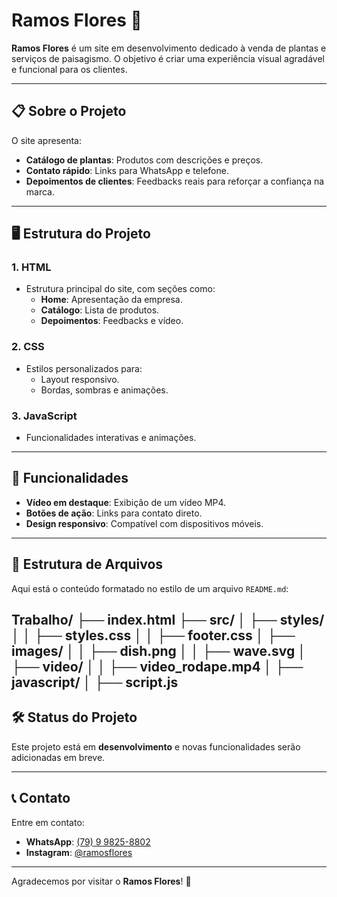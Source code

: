 # Ramos Flores 🌱

**Ramos Flores** é um site em desenvolvimento dedicado à venda de plantas e serviços de paisagismo. O objetivo é criar uma experiência visual agradável e funcional para os clientes.

---

## 📋 Sobre o Projeto

O site apresenta:
- **Catálogo de plantas**: Produtos com descrições e preços.
- **Contato rápido**: Links para WhatsApp e telefone.
- **Depoimentos de clientes**: Feedbacks reais para reforçar a confiança na marca.

---

## 🖥️ Estrutura do Projeto

### 1. **HTML**
- Estrutura principal do site, com seções como:
  - **Home**: Apresentação da empresa.
  - **Catálogo**: Lista de produtos.
  - **Depoimentos**: Feedbacks e vídeo.

### 2. **CSS**
- Estilos personalizados para:
  - Layout responsivo.
  - Bordas, sombras e animações.

### 3. **JavaScript**
- Funcionalidades interativas e animações.

---

## 🚀 Funcionalidades

- **Vídeo em destaque**: Exibição de um vídeo MP4.
- **Botões de ação**: Links para contato direto.
- **Design responsivo**: Compatível com dispositivos móveis.

---

## 📂 Estrutura de Arquivos
Aqui está o conteúdo formatado no estilo de um arquivo `README.md`:

Trabalho/
├── index.html
├── src/
│   ├── styles/
│   │   ├── styles.css
│   │   ├── footer.css
│   ├── images/
│   │   ├── dish.png
│   │   ├── wave.svg
│   ├── video/
│   │   ├── video_rodape.mp4
│   ├── javascript/
│       ├── script.js
---

## 🛠️ Status do Projeto

Este projeto está em **desenvolvimento** e novas funcionalidades serão adicionadas em breve.

---

## 📞 Contato

Entre em contato:
- **WhatsApp**: [(79) 9 9825-8802](https://wa.me/79998258802)
- **Instagram**: [@ramosflores](https://www.instagram.com/ramosflores)

---

Agradecemos por visitar o **Ramos Flores**! 🌸
